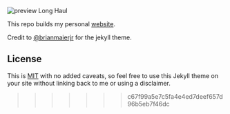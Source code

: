 ![preview Long Haul](/assets/img/touring.jpg)

This repo builds my personal [website](https://kamuda1.github.io/).

Credit to [@brianmaierjr](https://twitter.com/brianmaierjr) for the jekyll theme.

## License

This is [MIT](LICENSE) with no added caveats, so feel free to use this Jekyll theme on your site without linking back to me or using a disclaimer.
>>>>>>> c67f99a5e7c5fa4e4ed7deef657d96b5eb7f46dc
